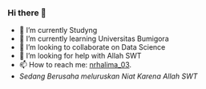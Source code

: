 ### Hi there 👋

- 🔭 I’m currently Studyng
- 🌱 I’m currently learning Universitas Bumigora
- 👯 I’m looking to collaborate on Data Science
- 🤔 I’m looking for help with Allah SWT
- 📫 How to reach me: [nrhalima_03](https://instagram.com/nrhalima_3?igshid=MzMyNGUyNmU2YQ==).
- _Sedang Berusaha meluruskan Niat Karena Allah SWT_

